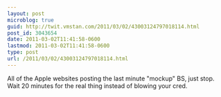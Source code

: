 ```yaml
---
layout: post
microblog: true
guid: http://twit.vmstan.com/2011/03/02/43003124797018114.html
post_id: 3043654
date: 2011-03-02T11:41:58-0600
lastmod: 2011-03-02T11:41:58-0600
type: post
url: /2011/03/02/43003124797018114.html
---
```

All of the Apple websites posting the last minute "mockup" BS, just stop. Wait 20 minutes for the real thing instead of blowing your cred.
